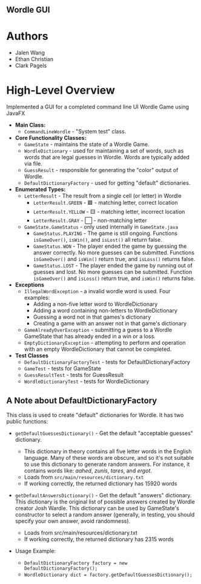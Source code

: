 ## Wordle GUI

# Authors
* Jalen Wang 
* Ethan Christian
* Clark Pagels

# High-Level Overview

Implemented a GUI for a completed command line UI Wordle Game using JavaFX

* **Main Class:** 
  * `CommandLineWordle` - "System test" class.
* **Core Functionality Classes:**
  * `GameState` - maintains the state of a Wordle Game.
  * `WordleDictionary` - used for maintaining a set of words, such as words that are legal guesses in Wordle. Words are typically added via file.
  * `GuessResult` - responsible for generating the "color" output of Wordle.  
  * `DefaultDictionaryFactory` - used for getting "default" dictionaries.
* **Enumerated Types:**
  * `LetterResult` - The result from a single cell (or letter) in Wordle
    * `LetterResult.GREEN` - 🟩 - matching letter, correct location
    * `LetterResult.YELLOW` - 🟨 - matching letter, incorrect location
    * `LetterResult.GRAY` - ⬜ - non-matching letter
  * `GameState.GameStatus` - only used internally in `GameState.java`
    * `GameStatus.PLAYING` - The game is still ongoing. Functions `isGameOver()`, `isWin()`, and `isLost()` all return false.
    * `GameStatus.WON` - The player ended the game by guessing the answer correctly. No more guesses can be submitted. Functions `isGameOver()` and `isWin()` return true, and `isLoss()` returns false.
    * `GameStatus.LOST` - The player ended the game by running out of guesses and lost. No more guesses can be submitted. Function `isGameOver()` and `isLoss()` return true, and `isWin()` returns false.
* **Exceptions**
  * `IllegalWordException` - a invalid wordle word is used. Four examples:
    * Adding a non-five letter word to WordleDictionary
    * Adding a word containing non-letters to WordleDictionary
    * Guessing a word not in that games's dictionary
    * Creating a game with an answer not in that game's dictionary
  * `GameAlreadyOverException` - submitting a guess to a Wordle GameState that has already ended in a win or a loss.
  * `EmptyDictionaryException` - attempting to perform and operation with an empty WordleDictionary that cannot be completed.
* **Test Classes**
  * `DefaultDictionaryFactoryTest` - tests for DefaultDictionaryFactory
  * `GameTest` - tests for GameState
  * `GuessResultTest` - tests for GuessResult
  * `WordleDictionaryTest` - tests for WordleDictionary

## A Note about DefaultDictionaryFactory
This class is used to create "default" dictionaries for Wordle. It has two public functions:
* `getDefaultGuessesDictionary()` - Get the default "acceptable guesses" dictionary. 
  * This dictionary in theory contains all five letter words in the English language. Many of these words are obscure, and so it's not suitable to use this dictionary to generate random answers. For instance, it contains words like: _aahed_, _zunis_, _tares_, and _ergot_.
  * Loads from `src/main/resources/dictionary.txt`
  * If working correctly, the returned dictionary has 15920 words
* `getDefaultAnswersDictionary()` - Get the default "answers" dictionary. This dictionary is the original list of possible answers created by Wordle creator Josh Wardle. This dictionary can be used by GameState's constructor to select a random answer (generally, in testing, you should specify your own answer, avoid randomness).
  * Loads from src/main/resources/dictionary.txt
  * If working correctly, the returned dictionary has 2315 words

* Usage Example:
  * `DefaultDictionaryFactory factory = new DefaultDictionaryFactory();`
  * `WordleDictionary dict = factory.getDefaultGuessesDictionary();`
